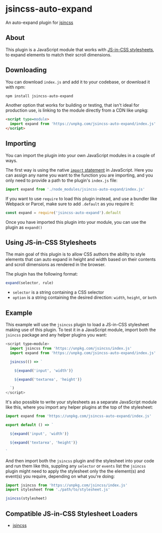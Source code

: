 # jsincss-auto-expand

An auto-expand plugin for [jsincss](https://github.com/tomhodgins/jsincss)

## About

This plugin is a JavaScript module that works with [JS-in-CSS stylesheets](https://responsive.style/theory/what-is-a-jic-stylesheet.html), to expand elements to match their scroll dimensions.

## Downloading

You can download `index.js` and add it to your codebase, or download it with npm:

```bash
npm install jsincss-auto-expand
```

Another option that works for building or testing, that isn't ideal for production use, is linking to the module directly from a CDN like unpkg:

```html
<script type=module>
  import expand from 'https://unpkg.com/jsincss-auto-expand/index.js'
</script>
```

## Importing

You can import the plugin into your own JavaScript modules in a couple of ways.

The first way is using the native [`import` statement](https://developer.mozilla.org/en-US/docs/Web/JavaScript/Reference/Statements/import) in JavaScript. Here you can assign any name you want to the function you are importing, and you only need to provide a path to the plugin's `index.js` file:

```js
import expand from './node_modules/jsincss-auto-expand/index.js'
```

If you want to use `require` to load this plugin instead, and use a bundler like Webpack or Parcel, make sure to add `.default` as you require it:

```js
const expand = require('jsincss-auto-expand').default
```

Once you have imported this plugin into your module, you can use the plugin as `expand()`

## Using JS-in-CSS Stylesheets

The main goal of this plugin is to allow CSS authors the ability to style elements that can auto expand in height and width based on their contents and scroll dimensions as rendered in the browser.

The plugin has the following format:

```js
expand(selector, rule)
```

- `selector` is a string containing a CSS selector
- `option` is a string containing the desired direction: `width`, `height`, or `both`

## Example

This example will use the `jsincss` plugin to load a JS-in-CSS stylesheet making use of this plugin. To test it in a JavaScript module, import both the `jsincss` package and any helper plugins you want:

```js
<script type=module>
  import jsincss from 'https://unpkg.com/jsincss/index.js'
  import expand from 'https://unpkg.com/jsincss-auto-expand/index.js'

  jsincss(() => `

    ${expand('input', 'width')}

    ${expand('textarea', 'height')}

  `)
</script>
```

It's also possible to write your stylesheets as a separate JavaScript module like this, where you import any helper plugins at the top of the stylesheet:

```js
import expand from 'https://unpkg.com/jsincss-auto-expand/index.js'

export default () => `

  ${expand('input', 'width')}

  ${expand('textarea', 'height')}

`
```

And then import both the `jsincss` plugin and the stylesheet into your code and run them like this, suppling any `selector` or `events` list the `jsincss` plugin might need to apply the stylesheet only the the element(s) and event(s) you require, depending on what you're doing:

```js
import jsincss from 'https://unpkg.com/jsincss/index.js'
import stylesheet from './path/to/stylesheet.js'

jsincss(stylesheet)
```

## Compatible JS-in-CSS Stylesheet Loaders

- [jsincss](https://github.com/tomhodgins/jsincss)